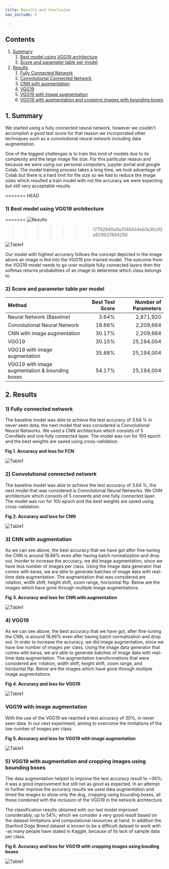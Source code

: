 ```yaml
---
title: Results and Conclusion
nav_include: 5

---
```


## Contents

1. [Summary](#summary)
   1. [Best model using VGG19 architecture](#Picture)
   2. [Score and paramater table per model](#Table) 
2. [Results](#results)
   1. [Fully Connected Network](#fcn)
   2. [Convolutional Connected Network](#cnn)
   3. [CNN with augmentation](#cnn_aug)
   4. [VGG19](#vgg19)
   5. [VGG19 with image augmentation](#vgg19_aug)
   6. [VGG19 with augmentation and  cropping images with bounding boxes](#vgg19_box)

## 1. Summary <a name="summary"></a>

We started using a fully connected neural network, however we couldn't accomplish a good test score for that reason we incorporated other techniques such as a convolutional neural network including data augmentation.

One of the biggest challenges is to train this kind of models due to its complexity and the large image file size.  For this particular reason and because we were using our personal computers, jupyter portal and google Colab. The model training process takes a long time, we took advantage of Colab but there is a hard limit for file size so we had to reduce the image sizes which resulted a train model with not the accuracy we were expecting but still very acceptable results. 

<<<<<<< HEAD
### 1) Best model using VGG19 architecture <a name="Picture"></a>
=======
![Results](/Images/FCN_VGG19.png)

>>>>>>> 17792940a9a3148444eb1a30c92a829637894256

![Table1](/Images/FCN_VGG19.png)

Our model with highest accuravy follows the concept depicted in the image above an image is fed into the VGG19 pre-trained model. The outcome from the VGG19 model needs to go over multiple fully connected layers then the softmax returns probabilities of an image to determine which class belongs to.

### 2) Score and parameter table per model <a name="Table"></a>

| Method                                          | Best Test Score | Number of Parameters |
| :---------------------------------------------- | --------------: | -------------------: |
| Neural Network (Baseline)                       |           3.64% |            2,871,920 |
| Convolutional Neural Network                    |          18.66% |            2,209,664 |
| CNN with image augmentation                     |          30.17% |            2,209,664 |
| VGG19                                           |          30.15% |           25,194,004 |
| VGG19 with image augmentation                   |          35.88% |           25,194,004 |
| VGG19 with image augmentation  & bounding boxes |          54.17% |           25,194,004 |

## 2. Results <a name="results"></a>

### 1) Fully connected network <a name="fcn"></a>

The baseline model was able to achieve the test accuracy of 3.64 % in never seen data; the next model that was considered is Convolutional Neural Networks. We used a CNN architecture which
consists of 5 ConvNets and one fully connected layer. The model was run for 100 epoch and the best weights are saved using cross-validation.

**Fig 1. Accuracy and loss for FCN**

![Table1](/Images/dnn.png)



### 2) Convolutional connected network <a name="cnn"></a>

The baseline model was able to achieve the test accuracy of 3.64 %, the next model that was considered is Convolutional Neural Networks. We CNN architecture which consists of 5 convents and one fully connected layer. The model was run for 100 epoch and the best weights are saved using cross-validation.



**Fig 2. Accuracy and loss for CNN**

![Table1](/Images/CNN.png)



### 3) CNN with augmentation <a name="cnn_aug"></a>

As we can see above, the best accuracy that we have got after fine-tuning the CNN is around 18.66% even after having batch normalization and drop out. Inorder to increase the accuracy, we did image augmentation, since we have less number of images per class. Using the image data generator that comes with keras, we are able to generate batches of image data with real-time data augmentation. The augmentation that was considered are rotation, width shift, height shift, zoom range, horizontal flip. Below are the images which have gone through multiple image augmentations.



**Fig 3. Accuracy and loss for CNN with augmentation**

![Table1](/Images/CNN-aug.png)



### 4) VGG19 <a name="vgg19"></a>

As we can see above, the best accuracy that we have got, after fine-tuning the CNN, is around 18.66% even after having batch normalization and drop out. In order to increase the accuracy, we did image augmentation, since we have low number of images per class. Using the image data generator that comes with keras, we are able to generate batches of image data with real-time data augmentation. The augmentation transformations that were considered are: rotation, width shift, height shift, zoom range, and horizontal flip. Below are the images which have gone through multiple image augmentations.

**Fig 4. Accuracy and loss for VGG19**

![Table1](/Images/vgg19.png)

### VGG19 with image augmentation <a name="vgg19_aug"></a>

With the use of the VGG19 we reached a test accuracy of 30%, in never seen data. In our next experiment, aiming to overcome the limitations of the low number of images per class.

**Fig 5. Accuracy and loss for VGG19 with image augmentation**

![Table1](/Images/vgg19-aug.png)



### 5) VGG19 with augmentation and cropping images using bounding boxes <a name="vgg19_box"></a>

The data augmentation helped to improve the test accuracy result to ~36%; it was a good improvement but still not as good as expected. In an attempt to further improve the accuracy results we used data augmentation and limed the images to show only the dog, cropping using bounding boxes, all these combined with the inclusion of the VGG19 in the network architecture.

 The classification results obtained with our last model improved considerably, up to 54%; which we consider a very good result based on the dataset limitations and computational resources at hand. In addition the Stanford Dogs Breed dataset is known to be a difficult dataset to work with -as many people have stated in Kaggle, because of its lack of sample data per class.

**Fig 6. Accuracy and loss for VGG19 with cropping images using bouding boxes**

![Table1](/Images/vgg19-bound-aug.png)

